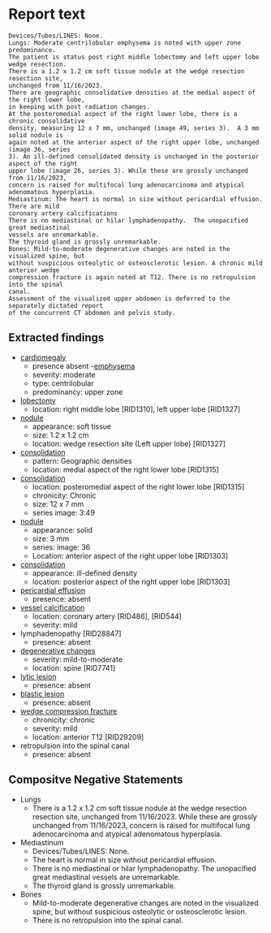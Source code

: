 # Report text

```text
Devices/Tubes/LINES: None.
Lungs: Moderate centrilobular emphysema is noted with upper zone predominance.
The patient is status post right middle lobectomy and left upper lobe wedge resection.
There is a 1.2 x 1.2 cm soft tissue nodule at the wedge resection resection site,
unchanged from 11/16/2023.
There are geographic consolidative densities at the medial aspect of the right lower lobe,
in keeping with post radiation changes.
At the posteromedial aspect of the right lower lobe, there is a chronic consolidative
density, measuring 12 x 7 mm, unchanged (image 49, series 3).  A 3 mm solid nodule is
again noted at the anterior aspect of the right upper lobe, unchanged (image 36, series
3). An ill-defined consolidated density is unchanged in the posterior aspect of the right
upper lobe (image 26, series 3). While these are grossly unchanged from 11/16/2023,
concern is raised for multifocal lung adenocarcinoma and atypical adenomatous hyperplasia.
Mediastinum: The heart is normal in size without pericardial effusion.  There are mild
coronary artery calcifications
There is no mediastinal or hilar lymphadenopathy.  The unopacified great mediastinal
vessels are unremarkable.  
The thyroid gland is grossly unremarkable.  
Bones: Mild-to-moderate degenerative changes are noted in the visualized spine, but
without suspicious osteolytic or osteosclerotic lesion. A chronic mild anterior wedge
compression fracture is again noted at T12. There is no retropulsion into the spinal
canal.
Assessment of the visualized upper abdomen is deferred to the separately dictated report
of the concurrent CT abdomen and pelvis study.
```

## Extracted findings

- [cardiomegaly](../../definitions/upmedic/Cardiomegaly.cde.md)
  - presence absent
-[emphysema](../../definitions/hood/emphysema.md)
  - severity: moderate
  - type: centrilobular
  - predominancy: upper zone
- [lobectomy](../../definitions/hood/lobectomy.md)
  - location: right middle lobe \[RID1310\], left upper lobe \[RID1327\]
- [nodule](../../definitions/hood/pulmonary-nodule.md)
  - appearance: soft tissue
  - size: 1.2 x 1.2 cm
  - location: wedge resection site (Left upper lobe) \[RID1327\]
- [consolidation](../../definitions/smartreporting/consolidation.txt)
  - pattern: Geographic densities
  - location: medial aspect of the right lower lobe \[RID1315\]
- [consolidation](../../definitions/smartreporting/consolidation.txt)
  - location: posteromedial aspect of the right lower lobe \[RID1315\]
  - chronicity: Chronic
  - size: 12 x 7 mm
  - series image: 3:49
- [nodule](../../definitions/hood/pulmonary-nodule.md)
  - appearance: solid
  - size: 3 mm
  - series: image: 36
  - Location: anterior aspect of the right upper lobe \[RID1303\]
- [consolidation](../../definitions/smartreporting/consolidation.txt)
  - appearance: ill-defined density
  - location: posterior aspect of the right upper lobe \[RID1303\]
- [pericardial effusion](../../definitions/hood/pericardial-effusion.md)
  - presence: absent
- [vessel calcification](../../definitions/nuance/coronary_artery_calcification.json)
  - location: coronary artery \[RID486\], \[RID544\]
  - severity: mild
- lymphadenopathy \[RID28847\]
  - presence: absent
- [degenerative changes](../../definitions/nuance/thoracic_spine_degenerative_changes.json)
  - severity: mild-to-moderate
  - location: spine \[RID7741\]
- [lytic lesion](../../definitions/hood/lytic-lesion.md)
  - presence: absent
- [blastic lesion](../../definitions/hood/sclerotic-lesion.md)
  - presence: absent
- [wedge compression fracture](../../definitions/hood/compression-fracture.md)
  - chronicity: chronic
  - severity: mild
  - location: anterior T12 \[RID29209\]
- retropulsion into the spinal canal
  - presence: absent

## Compositve Negative Statements

- Lungs
  - There is a 1.2 x 1.2 cm soft tissue nodule at the wedge resection resection site,
unchanged from 11/16/2023. While these are grossly unchanged from 11/16/2023,
concern is raised for multifocal lung adenocarcinoma and atypical adenomatous hyperplasia.
- Mediastinum
  - Devices/Tubes/LINES: None.
  - The heart is normal in size without pericardial effusion.
  - There is no mediastinal or hilar lymphadenopathy.  The unopacified great mediastinal
vessels are unremarkable.  
  - The thyroid gland is grossly unremarkable.  
- Bones
  - Mild-to-moderate degenerative changes are noted in the visualized spine, but
without suspicious osteolytic or osteosclerotic lesion.
  - There is no retropulsion into the spinal canal.
